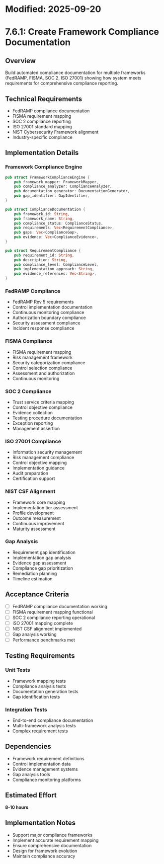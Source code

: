 # Modified: 2025-09-20

# 7.6.1: Create Framework Compliance Documentation

## Overview
Build automated compliance documentation for multiple frameworks (FedRAMP, FISMA, SOC 2, ISO 27001) showing how system meets requirements for comprehensive compliance reporting.

## Technical Requirements
- FedRAMP compliance documentation
- FISMA requirement mapping
- SOC 2 compliance reporting
- ISO 27001 standard mapping
- NIST Cybersecurity Framework alignment
- Industry-specific compliance

## Implementation Details

### Framework Compliance Engine
```rust
pub struct FrameworkComplianceEngine {
    pub framework_mapper: FrameworkMapper,
    pub compliance_analyzer: ComplianceAnalyzer,
    pub documentation_generator: DocumentationGenerator,
    pub gap_identifier: GapIdentifier,
}

pub struct ComplianceDocumentation {
    pub framework_id: String,
    pub framework_name: String,
    pub compliance_status: ComplianceStatus,
    pub requirements: Vec<RequirementCompliance>,
    pub gaps: Vec<ComplianceGap>,
    pub evidence: Vec<ComplianceEvidence>,
}

pub struct RequirementCompliance {
    pub requirement_id: String,
    pub description: String,
    pub compliance_level: ComplianceLevel,
    pub implementation_approach: String,
    pub evidence_references: Vec<String>,
}
```

### FedRAMP Compliance
- FedRAMP Rev 5 requirements
- Control implementation documentation
- Continuous monitoring compliance
- Authorization boundary compliance
- Security assessment compliance
- Incident response compliance

### FISMA Compliance
- FISMA requirement mapping
- Risk management framework
- Security categorization compliance
- Control selection compliance
- Assessment and authorization
- Continuous monitoring

### SOC 2 Compliance
- Trust service criteria mapping
- Control objective compliance
- Evidence collection
- Testing procedure documentation
- Exception reporting
- Management assertion

### ISO 27001 Compliance
- Information security management
- Risk management compliance
- Control objective mapping
- Implementation guidance
- Audit preparation
- Certification support

### NIST CSF Alignment
- Framework core mapping
- Implementation tier assessment
- Profile development
- Outcome measurement
- Continuous improvement
- Maturity assessment

### Gap Analysis
- Requirement gap identification
- Implementation gap analysis
- Evidence gap assessment
- Compliance gap prioritization
- Remediation planning
- Timeline estimation

## Acceptance Criteria
- [ ] FedRAMP compliance documentation working
- [ ] FISMA requirement mapping functional
- [ ] SOC 2 compliance reporting operational
- [ ] ISO 27001 mapping complete
- [ ] NIST CSF alignment implemented
- [ ] Gap analysis working
- [ ] Performance benchmarks met

## Testing Requirements

### Unit Tests
- Framework mapping tests
- Compliance analysis tests
- Documentation generation tests
- Gap identification tests

### Integration Tests
- End-to-end compliance documentation
- Multi-framework analysis tests
- Complex requirement tests

## Dependencies
- Framework requirement definitions
- Control implementation data
- Evidence management systems
- Gap analysis tools
- Compliance monitoring platforms

## Estimated Effort
**8-10 hours**

## Implementation Notes
- Support major compliance frameworks
- Implement accurate requirement mapping
- Ensure comprehensive documentation
- Design for framework evolution
- Maintain compliance accuracy
